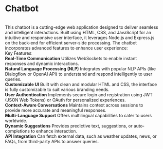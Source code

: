 # Chatbot
<br>
This chatbot is a cutting-edge web application designed to deliver seamless and intelligent interactions. Built using HTML, CSS, and JavaScript for an intuitive and responsive user interface, it leverages Node.js and Express.js on the back-end for efficient server-side processing. The chatbot incorporates advanced features to enhance user experience:
<br>
Key Features:
<br>
<b>Real-Time Communication</b>
Utilizes WebSockets to enable instant responses and dynamic interactions.
<br>
<b>Natural Language Processing (NLP)</b>
Integrates with popular NLP APIs (like Dialogflow or OpenAI API) to understand and respond intelligently to user queries.
<br>
<b>Customizable UI</b>
Built with clean and modular HTML and CSS, the interface is fully customizable to suit various branding needs.
<br>
<b>User Authentication</b>
Implements secure login and registration using JWT (JSON Web Tokens) or OAuth for personalized experiences.
<br>
<b>Context-Aware Conversations</b>
Maintains context across sessions to provide more accurate and meaningful responses.
<br>
<b>Multi-Language Support</b>
Offers multilingual capabilities to cater to users worldwide.
<br>
<b>Dynamic Suggestions</b>
Provides predictive text, suggestions, or auto-completions to enhance interaction.
<br>
<b>API Integration</b>
Can fetch external data, such as weather updates, news, or FAQs, from third-party APIs to answer queries.
